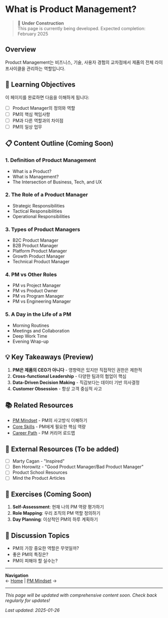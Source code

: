 # What is Product Management?

> 🚧 **Under Construction**  
> This page is currently being developed. Expected completion: February 2025

## Overview

Product Management는 비즈니스, 기술, 사용자 경험의 교차점에서 제품의 전체 라이프사이클을 관리하는 역할입니다.

## 🎯 Learning Objectives

이 페이지를 완료하면 다음을 이해하게 됩니다:
- [ ] Product Manager의 정의와 역할
- [ ] PM의 핵심 책임사항
- [ ] PM과 다른 역할과의 차이점
- [ ] PM의 일상 업무

## 📋 Content Outline (Coming Soon)

### 1. Definition of Product Management
- What is a Product?
- What is Management?
- The Intersection of Business, Tech, and UX

### 2. The Role of a Product Manager
- Strategic Responsibilities
- Tactical Responsibilities
- Operational Responsibilities

### 3. Types of Product Managers
- B2C Product Manager
- B2B Product Manager
- Platform Product Manager
- Growth Product Manager
- Technical Product Manager

### 4. PM vs Other Roles
- PM vs Project Manager
- PM vs Product Owner
- PM vs Program Manager
- PM vs Engineering Manager

### 5. A Day in the Life of a PM
- Morning Routines
- Meetings and Collaboration
- Deep Work Time
- Evening Wrap-up

## 💡 Key Takeaways (Preview)

1. **PM은 제품의 CEO가 아니다** - 영향력은 있지만 직접적인 권한은 제한적
2. **Cross-functional Leadership** - 다양한 팀과의 협업이 핵심
3. **Data-Driven Decision Making** - 직감보다는 데이터 기반 의사결정
4. **Customer Obsession** - 항상 고객 중심적 사고

## 📚 Related Resources

- [PM Mindset](pm-mindset.md) - PM의 사고방식 이해하기
- [Core Skills](core-skills.md) - PM에게 필요한 핵심 역량
- [Career Path](career-path.md) - PM 커리어 로드맵

## 🔗 External Resources (To be added)

- [ ] Marty Cagan - "Inspired"
- [ ] Ben Horowitz - "Good Product Manager/Bad Product Manager"
- [ ] Product School Resources
- [ ] Mind the Product Articles

## 📝 Exercises (Coming Soon)

1. **Self-Assessment**: 현재 나의 PM 역량 평가하기
2. **Role Mapping**: 우리 조직의 PM 역할 정의하기
3. **Day Planning**: 이상적인 PM의 하루 계획하기

## 💬 Discussion Topics

- PM의 가장 중요한 역할은 무엇일까?
- 좋은 PM의 특징은?
- PM이 피해야 할 실수는?

---

**Navigation**  
← [Home](../README.md) | [PM Mindset](pm-mindset.md) →

---

*This page will be updated with comprehensive content soon. Check back regularly for updates!*

*Last updated: 2025-01-26*

